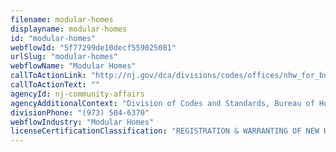 ```yaml
---
filename: modular-homes
displayname: modular-homes
id: "modular-homes"
webflowId: "5f77299de10decf559025081"
urlSlug: "modular-homes"
webflowName: "Modular Homes"
callToActionLink: "http://nj.gov/dca/divisions/codes/offices/nhw_for_builders.html"
callToActionText: ""
agencyId: nj-community-affairs
agencyAdditionalContext: "Division of Codes and Standards, Bureau of Homeowner Protection"
divisionPhone: "(973) 504-6370"
webflowIndustry: "Modular Homes"
licenseCertificationClassification: "REGISTRATION & WARRANTING OF NEW HOMES"
---
```


